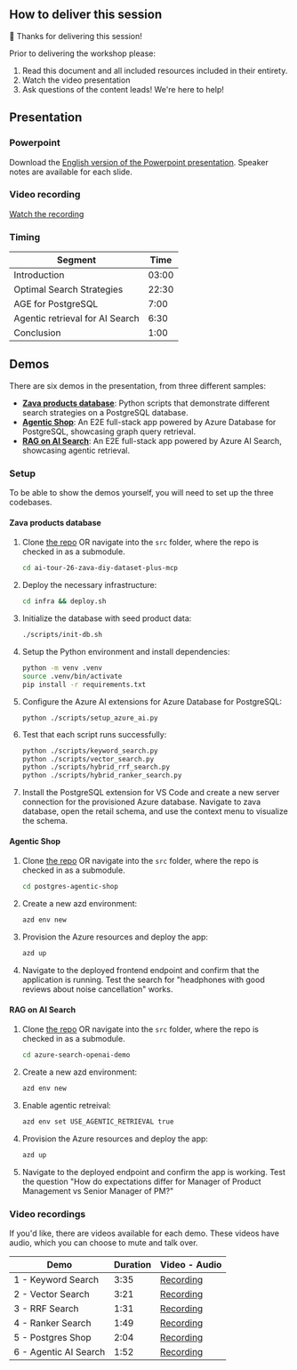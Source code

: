 ## How to deliver this session

🥇 Thanks for delivering this session!

Prior to delivering the workshop please:

1.  Read this document and all included resources included in their entirety.
2.  Watch the video presentation
3.  Ask questions of the content leads! We're here to help!

## Presentation

### Powerpoint

Download the [English version of the Powerpoint presentation](https://microsoft.sharepoint.com/:p:/t/EventSessionUploads/EfGaf8bHX0FEkJRrBmQcD08Bwniycmt4yt3VWDB_i_l1oQ?e=EJ4bBH).
Speaker notes are available for each slide.

### Video recording

[Watch the recording](https://www.youtube.com/watch?v=EPtkPos4HVA)

### Timing

| Segment                         | Time  |
|---------------------------------|-------|
| Introduction                    | 03:00 |
| Optimal Search Strategies       | 22:30 |
| AGE for PostgreSQL              |  7:00 |
| Agentic retrieval for AI Search |  6:30 |
| Conclusion                      |  1:00 |

## Demos

There are six demos in the presentation, from three different samples:

* **[Zava products database](https://github.com/microsoft/ai-tour-26-zava-diy-dataset-plus-mcp)**: Python scripts that demonstrate different search strategies on a PostgreSQL database.
* **[Agentic Shop](https://github.com/Azure-Samples/postgres-agentic-shop)**: An E2E full-stack app powered by Azure Database for PostgreSQL, showcasing graph query retrieval.
* **[RAG on AI Search](https://github.com/Azure-Samples/azure-search-openai-demo/)**: An E2E full-stack app powered by Azure AI Search, showcasing agentic retrieval.

### Setup

To be able to show the demos yourself, you will need to set up the three codebases.

#### Zava products database

1. Clone [the repo](https://github.com/microsoft/ai-tour-26-zava-diy-dataset-plus-mcp) OR navigate into the `src` folder, where the repo is checked in as a submodule.

    ```bash
    cd ai-tour-26-zava-diy-dataset-plus-mcp
    ```

2. Deploy the necessary infrastructure:

    ```bash
    cd infra && deploy.sh
    ```

3. Initialize the database with seed product data:

    ```bash
    ./scripts/init-db.sh
    ```

4. Setup the Python environment and install dependencies:

    ```bash
    python -m venv .venv
    source .venv/bin/activate
    pip install -r requirements.txt
    ```

5. Configure the Azure AI extensions for Azure Database for PostgreSQL:

    ```
    python ./scripts/setup_azure_ai.py
    ```

6. Test that each script runs successfully:

    ```bash
    python ./scripts/keyword_search.py
    python ./scripts/vector_search.py
    python ./scripts/hybrid_rrf_search.py
    python ./scripts/hybrid_ranker_search.py
    ```

7. Install the PostgreSQL extension for VS Code and create a new server connection for the provisioned Azure database. Navigate to zava database, open the retail schema, and use the context menu to visualize the schema.

#### Agentic Shop

1. Clone [the repo](https://github.com/Azure-Samples/postgres-agentic-shop) OR navigate into the `src` folder, where the repo is checked in as a submodule.

    ```bash
    cd postgres-agentic-shop
    ```

2. Create a new azd environment:

    ```bash
    azd env new
    ```

2. Provision the Azure resources and deploy the app:

    ```bash
    azd up
    ```

3. Navigate to the deployed frontend endpoint and confirm that the application is running. Test the search for "headphones with good reviews about noise cancellation" works.

#### RAG on AI Search

1. Clone [the repo](https://github.com/Azure-Samples/azure-search-openai-demo) OR navigate into the `src` folder, where the repo is checked in as a submodule.

    ```bash
    cd azure-search-openai-demo
    ```

2. Create a new azd environment:

    ```bash
    azd env new
    ```

3. Enable agentic retreival:

    ```bash
    azd env set USE_AGENTIC_RETRIEVAL true
    ```

4. Provision the Azure resources and deploy the app:

    ```bash
    azd up
    ```

5. Navigate to the deployed endpoint and confirm the app is working. Test the question "How do expectations differ for Manager of Product Management vs Senior Manager of PM?"

### Video recordings

If you'd like, there are videos available for each demo. These videos have audio, which you can choose to mute and talk over.

| Demo 	                  | Duration | Video - Audio  |
--------------------------|----------|----------------|
|  1 - Keyword Search     | 3:35     | [Recording](https://assetsmanagement952e.blob.core.windows.net/assets/BRK444%20Advanced%20retrieval%20for%20your%20AI%20Apps%20and%20Agents%20on%20Azure/Demo1_KeywordSearch_V1.0.mov) |
|  2 - Vector Search      | 3:21     | [Recording](https://assetsmanagement952e.blob.core.windows.net/assets/BRK444%20Advanced%20retrieval%20for%20your%20AI%20Apps%20and%20Agents%20on%20Azure/Demo2_VectorSearch_V1.0.mov) |
|  3 - RRF Search         | 1:31     | [Recording](https://assetsmanagement952e.blob.core.windows.net/assets/BRK444%20Advanced%20retrieval%20for%20your%20AI%20Apps%20and%20Agents%20on%20Azure/Demo3_HybridRRFSearch_V1.0.mov) |
|  4 - Ranker Search      | 1:49     | [Recording](https://assetsmanagement952e.blob.core.windows.net/assets/BRK444%20Advanced%20retrieval%20for%20your%20AI%20Apps%20and%20Agents%20on%20Azure/Demo4_HybridRankerSearch_V1.0.mov) |
|  5 - Postgres Shop      | 2:04     | [Recording](https://assetsmanagement952e.blob.core.windows.net/assets/BRK444%20Advanced%20retrieval%20for%20your%20AI%20Apps%20and%20Agents%20on%20Azure/Demo5_AgenticShop_V1.0.mov) |
|  6 - Agentic AI Search  | 1:52     | [Recording](https://assetsmanagement952e.blob.core.windows.net/assets/BRK444%20Advanced%20retrieval%20for%20your%20AI%20Apps%20and%20Agents%20on%20Azure/Demo6_AISearchRAG_V1.0.mov) |
